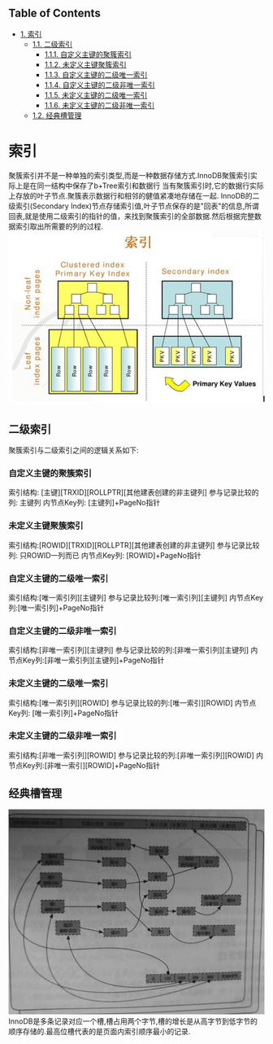 <div id="table-of-contents">
<h2>Table of Contents</h2>
<div id="text-table-of-contents">
<ul>
<li><a href="#orge2172f0">1. 索引</a>
<ul>
<li><a href="#org325f9c8">1.1. 二级索引</a>
<ul>
<li><a href="#orgc4d3e81">1.1.1. 自定义主键的聚簇索引</a></li>
<li><a href="#org9cde205">1.1.2. 未定义主键聚簇索引</a></li>
<li><a href="#org173f772">1.1.3. 自定义主键的二级唯一索引</a></li>
<li><a href="#orgbd80d26">1.1.4. 自定义主键的二级非唯一索引</a></li>
<li><a href="#org2bc0219">1.1.5. 未定义主键的二级唯一索引</a></li>
<li><a href="#orgeeacb9a">1.1.6. 未定义主键的二级非唯一索引</a></li>
</ul>
</li>
<li><a href="#org92537a2">1.2. 经典槽管理</a></li>
</ul>
</li>
</ul>
</div>
</div>

<a id="orge2172f0"></a>

# 索引

聚簇索引并不是一种单独的索引类型,而是一种数据存储方式.InnoDB聚簇索引实际上是在同一结构中保存了b+Tree索引和数据行
当有聚簇索引时,它的数据行实际上存放的叶子节点.聚簇表示数据行和相邻的健值紧凑地存储在一起.
InnoDB的二级索引(Secondary Index)节点存储索引值,叶子节点保存的是"回表"的信息,所谓回表,就是使用二级索引的指针的值，来找到聚簇索引的全部数据.然后根据完整数据索引取出所需要的列的过程.
![img](images/index_cluster_secondary.png)


<a id="org325f9c8"></a>

## 二级索引

聚簇索引与二级索引之间的逻辑关系如下:


<a id="orgc4d3e81"></a>

### 自定义主键的聚簇索引

索引结构: [主键][TRXID][ROLLPTR][其他建表创建的非主键列]
参与记录比较的列: 主键列
内节点Key列: [主键列]+PageNo指针


<a id="org9cde205"></a>

### 未定义主键聚簇索引

索引结构:[ROWID][TRXID][ROLLPTR][其他建表创建的非主键列]
参与记录比较列: 只ROWID一列而已
内节点Key列: [ROWID]+PageNo指针


<a id="org173f772"></a>

### 自定义主键的二级唯一索引

索引结构:[唯一索引列][主键列]
参与记录比较列:[唯一索引列][主键列]
内节点Key列:[唯一索引列]+PageNo指针


<a id="orgbd80d26"></a>

### 自定义主键的二级非唯一索引

索引结构:[非唯一索引列][主键列]
参与记录比较的列:[非唯一索引列][主键列]
内节点Key列:[非唯一索引列][主键列]+PageNo指针


<a id="org2bc0219"></a>

### 未定义主键的二级唯一索引

索引结构:[唯一索引列][ROWID]
参与记录比较的列:[唯一索引][ROWID]
内节点Key列: [唯一索引列]+PageNo指针


<a id="orgeeacb9a"></a>

### 未定义主键的二级非唯一索引

索引结构:[非唯一索引列][ROWID]
参与记录比较的列:[非唯一索引列][ROWID]
内节点Key列:[非唯一索引][ROWID]+PageNo指针


<a id="org92537a2"></a>

## 经典槽管理

![img](images/page_index.jpg)
InnoDB是多条记录对应一个槽,槽占用两个字节,槽的增长是从高字节到低字节的顺序存储的.最高位槽代表的是页面内索引顺序最小的记录.

